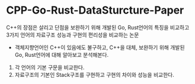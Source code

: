 # CPP-Go-Rust-DataSturcture-Paper
C++의 장점은 살리고 단점을 보완하기 위해 개발된 Go, Rust언어의 특징을 비교하고 3가지 언어의 자료구조 성능과 구현의 편리성을 비교하는 논문

* 객체지향언어인 C++이 있음에도 불구하고, C++을 대체, 보완하기 위해 개발된 Go, Rust언어에 대해 알아보고 분석해본다.
1. 각 언어의 기본 구문을 비교한다.
2. 자료구조의 기본인 Stack구조를 구현하고 구현의 차이와 성능을 비교한다.
